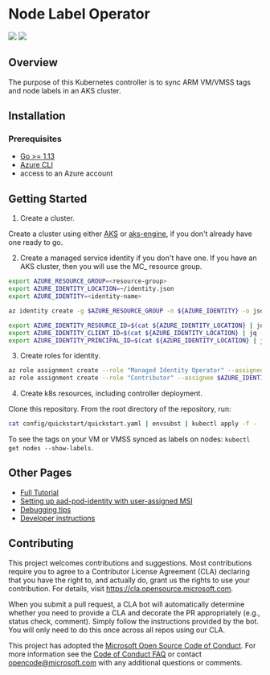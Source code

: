 # Node Label Operator

![](https://github.com/Azure/node-label-operator/workflows/CI/badge.svg) ![](https://github.com/Azure/node-label-operator/workflows/E2E/badge.svg)

## Overview

The purpose of this Kubernetes controller is to sync ARM VM/VMSS tags and node labels in an AKS cluster.

## Installation

### Prerequisites
- [Go >= 1.13](https://golang.org/dl/)
- [Azure CLI](https://docs.microsoft.com/en-us/cli/azure/install-azure-cli?view=azure-cli-latest)
- access to an Azure account

## Getting Started 

1. Create a cluster.

Create a cluster using either [AKS](https://docs.microsoft.com/en-us/azure/aks/kubernetes-walkthrough) or [aks-engine](https://github.com/Azure/aks-engine), if you don't already have one ready to go.

2. Create a managed service identity if you don't have one. If you have an AKS cluster, then you will use the MC\_ resource group.

```sh
export AZURE_RESOURCE_GROUP=<resource-group>
export AZURE_IDENTITY_LOCATION=~/identity.json
export AZURE_IDENTITY=<identity-name>

az identity create -g $AZURE_RESOURCE_GROUP -n ${AZURE_IDENTITY} -o json > $AZURE_IDENTITY_LOCATION

export AZURE_IDENTITY_RESOURCE_ID=$(cat ${AZURE_IDENTITY_LOCATION} | jq -r .id)
export AZURE_IDENTITY_CLIENT_ID=$(cat ${AZURE_IDENTITY_LOCATION} | jq -r .clientId)
export AZURE_IDENTITY_PRINCIPAL_ID=$(cat ${AZURE_IDENTITY_LOCATION} | jq -r .principalId)
```

3. Create roles for identity.

```sh
az role assignment create --role "Managed Identity Operator" --assignee $AZURE_IDENTITY_PRINCIPAL_ID --scope $AZURE_IDENTITY_RESOURCE_ID
az role assignment create --role "Contributor" --assignee $AZURE_IDENTITY_PRINCIPAL_ID --scope /subscriptions/${AZURE_SUBSCRIPTION_ID}/resourceGroups/${AZURE_RESOURCE_GROUP}
```

4. Create k8s resources, including controller deployment. 

Clone this repository. From the root directory of the repository, run:

```sh
cat config/quickstart/quickstart.yaml | envsubst | kubectl apply -f - 
```

To see the tags on your VM or VMSS synced as labels on nodes: `kubectl get nodes --show-labels`.

## Other Pages

- [Full Tutorial](https://github.com/Azure/node-label-operator/blob/master/docs/tutorial.md)
- [Setting up aad-pod-identity with user-assigned MSI](https://github.com/Azure/node-label-operator/blob/master/docs/aadpodidentity.md)
- [Debugging tips](https://github.com/Azure/node-label-operator/blob/master/docs/debugging.md)
- [Developer instructions](https://github.com/Azure/node-label-operator/blob/master/docs/dev.md)

## Contributing

This project welcomes contributions and suggestions.  Most contributions require you to agree to a
Contributor License Agreement (CLA) declaring that you have the right to, and actually do, grant us
the rights to use your contribution. For details, visit https://cla.opensource.microsoft.com.

When you submit a pull request, a CLA bot will automatically determine whether you need to provide
a CLA and decorate the PR appropriately (e.g., status check, comment). Simply follow the instructions
provided by the bot. You will only need to do this once across all repos using our CLA.

This project has adopted the [Microsoft Open Source Code of Conduct](https://opensource.microsoft.com/codeofconduct/).
For more information see the [Code of Conduct FAQ](https://opensource.microsoft.com/codeofconduct/faq/) or
contact [opencode@microsoft.com](mailto:opencode@microsoft.com) with any additional questions or comments.
